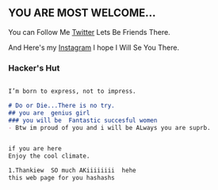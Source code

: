 ## YOU ARE MOST WELCOME...

You can Follow Me [Twitter](https://twitter.com/Star6_dust) Lets Be Friends There.

And Here's my [Instagram](https://www.instagram.com/spidey_tabibul/?hl=en) I hope I Will Se You There.

### Hacker's Hut


```markdown

I’m born to express, not to impress.

# Do or Die...There is no try.
## you are  genius girl  
### you will be  Fantastic succesful women  
- Btw im proud of you and i will be ALways you are suprb.


if you are here 
Enjoy the cool climate.

1.Thankiew  SO much AKiiiiiiii  hehe 
this web page for you hashashs  
  

